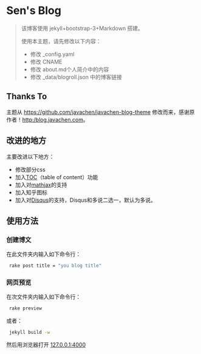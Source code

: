 Sen's Blog
======

> 该博客使用 jekyll+bootstrap-3+Markdown 搭建。
> 
> 使用本主题，请先修改以下内容：
> 
> - 修改 _config.yaml
> - 修改 CNAME
> - 修改 about.md个人简介中的内容
> - 修改 _data/blogroll.json 中的博客链接

## Thanks To

主题从 <https://github.com/javachen/javachen-blog-theme> 修改而来，感谢原作者！[http:/blog.javachen.com](http://blog.javachen.com)。

## 改进的地方
主要改进以下地方：

* 修改部分css
* 加入[TOC](https://github.com/ghiculescu/jekyll-table-of-contents)（table of content）功能
* 加入对[mathjax](https://www.mathjax.org/)的支持
* 加入知乎图标
* 加入对[Disqus](https://disqus.com/)的支持，Disqus和多说二选一，默认为多说。

## 使用方法
### 创建博文
在此文件夹内输入如下命令行：

```bash
 rake post title = "you blog title"
```

### 网页预览
在次文件夹内输入如下命令行：

```bash
 rake preview
```

或者：

```bash
 jekyll build -w
```

然后用浏览器打开 [127.0.0.1:4000](127.0.0.1:4000)
